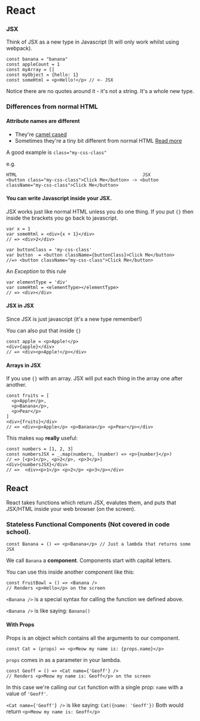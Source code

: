 # React

### JSX

Think of JSX as a new type in Javascript (It will only work whilst using webpack).

```
const banana = "banana"
const appleCount = 1 
const myArray = []
const myObject = {hello: 1}
const someHtml = <p>Hello!</p> // <- JSX
```

Notice there are no quotes around it - it's not a string. It's a whole new type.


### Differences from normal HTML

#### Attribute names are different

* They're [camel cased](https://en.wikipedia.org/wiki/Camel_case)
* Sometimes they're a tiny bit different from normal HTML [Read more](https://facebook.github.io/react/docs/tags-and-attributes.html)

A good example is `class="my-css-class"`

e.g.

```
HTML                                               JSX
<button class="my-css-class">Click Me</button> -> <button className="my-css-class">Click Me</button>
```

#### You can write Javascript inside your JSX.

JSX works just like normal HTML unless you do one thing. If you put `{}` then inside the brackets you go back to javascript.

```
var x = 1
var someHtml = <div>{x + 1}</div>
// => <div>2</div>
```

```
var buttonClass = 'my-css-class'
var button  = <button className={buttonClass}>Click Me</button>
//=> <button className="my-css-class">Click Me</button>
```

An *Exception* to this rule
```
var elementType = 'div'
var someHtml = <elementType></elementType>
// => <div></div>
```
#### JSX in JSX

Since JSX is just javascript (it's a new type remember!)

You can also put that inside `{}`

```
const apple = <p>Apple!</p>
<div>{apple}</div>
// => <div><p>Apple!</p></div>
```

#### Arrays in JSX

If you use `{}` with an array. JSX will put each thing in the array one after another.

```
const fruits = [
  <p>Apple</p>,
  <p>Banana</p>,
  <p>Pear</p>
]
<div>{fruits}</div>
// => <div><p>Apple</p> <p>Banana</p> <p>Pear</p></div>
```

This makes `map` **really** useful:

```
const numbers = [1, 2, 3]
const numbersJSX = _.map(numbers, (number) => <p>{number}</p>) 
// => [<p>1</p>, <p>2</p>, <p>3</p>] 
<div>{numbersJSX}</div>
// =>  <div><p>1</p> <p>2</p> <p>3</p></div>
```


## React

React takes functions which return JSX, evalutes them, and puts that JSX/HTML inside your web browser (on the screen). 

### Stateless Functional Components (Not covered in code school).

```
const Banana = () => <p>Banana</p> // Just a lambda that returns some JSX
```

We call `Banana` a **component**. Components start with capital letters.

You can use this inside another component like this:

```
const FruitBowl = () => <Banana /> 
// Renders <p>Hello</p> on the screen
```

`<Banana />` is a special syntax for calling the function we defined above. 

`<Banana />` is like saying: `Banana()`

#### With Props

Props is an object which contains all the arguments to our component.

```
const Cat = (props) => <p>Meow my name is: {props.name}</p> 
```
`props` comes in as a parameter in your lambda. 

```
const Geoff = () => <Cat name={'Geoff'} /> 
// Renders <p>Meow my name is: Geoff</p> on the screen
```

In this case we're calling our `Cat` function with a single prop: `name` with a value of `'Geoff'`.

`<Cat name={'Geoff'} />` is like saying: `Cat({name: 'Geoff'})`
Both would return `<p>Meow my name is: Geoff</p>`


